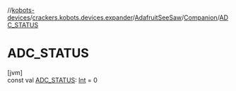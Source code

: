 //[kobots-devices](../../../../index.md)/[crackers.kobots.devices.expander](../../index.md)/[AdafruitSeeSaw](../index.md)/[Companion](index.md)/[ADC_STATUS](-a-d-c_-s-t-a-t-u-s.md)

# ADC_STATUS

[jvm]\
const val [ADC_STATUS](-a-d-c_-s-t-a-t-u-s.md): [Int](https://kotlinlang.org/api/latest/jvm/stdlib/kotlin/-int/index.html) = 0
